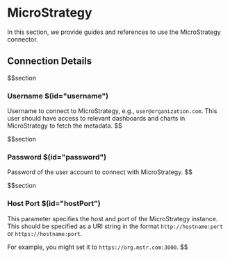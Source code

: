 # MicroStrategy

In this section, we provide guides and references to use the MicroStrategy connector.

## Connection Details

$$section
### Username $(id="username")

Username to connect to MicroStrategy, e.g., `user@organization.com`. This user should have access to relevant dashboards and charts in MicroStrategy to fetch the metadata.
$$

$$section
### Password $(id="password")

Password of the user account to connect with MicroStrategy.
$$

$$section
### Host Port $(id="hostPort")

This parameter specifies the host and port of the MicroStrategy instance. This should be specified as a URI string in the format `http://hostname:port` or `https://hostname:port`. 

For example, you might set it to `https://org.mstr.com:3000`.
$$
